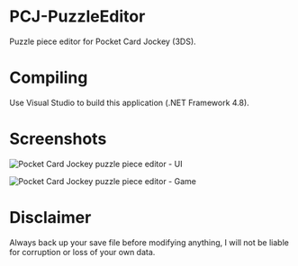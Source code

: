 # PCJ-PuzzleEditor
Puzzle piece editor for Pocket Card Jockey (3DS).

# Compiling
Use Visual Studio to build this application (.NET Framework 4.8).

# Screenshots

![Pocket Card Jockey puzzle piece editor - UI](https://github.com/user-attachments/assets/b3f70ebe-f709-45e8-8b0b-6dd43d142b3a)

![Pocket Card Jockey puzzle piece editor - Game](https://github.com/user-attachments/assets/a2752980-a495-4ed8-96d9-6b9c0e8d9672)



# Disclaimer
Always back up your save file before modifying anything, I will not be liable for corruption or loss of your own data.
